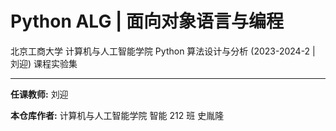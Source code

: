 # Python ALG | 面向对象语言与编程

北京工商大学 计算机与人工智能学院 Python 算法设计与分析 (2023-2024-2 | 刘迎) 课程实验集

---

**任课教师:** 刘迎

**本仓库作者:** 计算机与人工智能学院 智能 212 班 史胤隆
